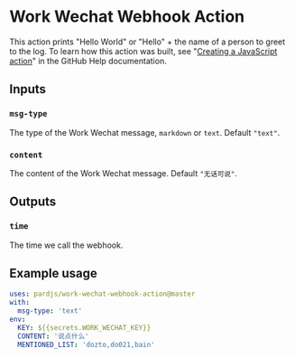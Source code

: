 # Work Wechat Webhook Action

This action prints "Hello World" or "Hello" + the name of a person to greet to the log. To learn how this action was built, see "[Creating a JavaScript action](https://help.github.com/en/articles/creating-a-javascript-action)" in the GitHub Help documentation.

## Inputs

### `msg-type`

The type of the Work Wechat message, `markdown` or `text`. Default `"text"`.

### `content`

The content of the Work Wechat message. Default `"无话可说"`.

## Outputs

### `time`

The time we call the webhook.

## Example usage

```yaml
uses: pardjs/work-wechat-webhook-action@master
with:
  msg-type: 'text'
env:
  KEY: ${{secrets.WORK_WECHAT_KEY}}
  CONTENT: '说点什么'
  MENTIONED_LIST: 'dozto,do021,bain'
```
